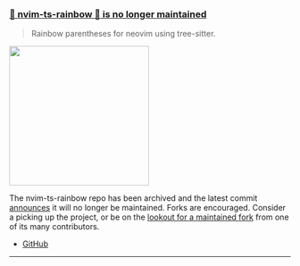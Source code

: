 <h3 id="help-nvim-ts-rainbow">
  <a href="#help-nvim-ts-rainbow">
    <span class="icon-text">
      <span class="icon">
        <i class="fa-solid fa-handshake-angle"></i>
      </span>
      <span>🌈 nvim-ts-rainbow 🌈 is no longer maintained</span>
    </span>
  </a>
</h3>

> Rainbow parentheses for neovim using tree-sitter.

<img width=250px src="https://user-images.githubusercontent.com/23170004/210392158-8520b074-4400-46a4-b3e1-7201d10f4140.png"/>

The nvim-ts-rainbow repo has been archived and the latest commit [announces](https://github.com/p00f/nvim-ts-rainbow/commit/ef95c15a935f97c65a80e48e12fe72d49aacf9b9) it will no longer be maintained. Forks are encouraged. Consider a picking up the project, or be on the [lookout for a maintained fork](https://techgaun.github.io/active-forks/index.html#https://github.com/p00f/nvim-ts-rainbow) from one of its many contributors.

- [GitHub](https://link-to-the-github-project)

---
